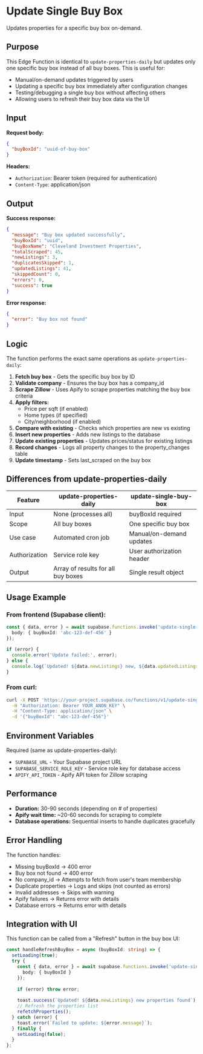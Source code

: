 # Update Single Buy Box

Updates properties for a specific buy box on-demand.

## Purpose

This Edge Function is identical to `update-properties-daily` but updates only one specific buy box instead of all buy boxes. This is useful for:

- Manual/on-demand updates triggered by users
- Updating a specific buy box immediately after configuration changes
- Testing/debugging a single buy box without affecting others
- Allowing users to refresh their buy box data via the UI

## Input

**Request body:**
```json
{
  "buyBoxId": "uuid-of-buy-box"
}
```

**Headers:**
- `Authorization`: Bearer token (required for authentication)
- `Content-Type`: application/json

## Output

**Success response:**
```json
{
  "message": "Buy box updated successfully",
  "buyBoxId": "uuid",
  "buyBoxName": "Cleveland Investment Properties",
  "totalScraped": 45,
  "newListings": 3,
  "duplicatesSkipped": 1,
  "updatedListings": 41,
  "skippedCount": 0,
  "errors": 0,
  "success": true
}
```

**Error response:**
```json
{
  "error": "Buy box not found"
}
```

## Logic

The function performs the exact same operations as `update-properties-daily`:

1. **Fetch buy box** - Gets the specific buy box by ID
2. **Validate company** - Ensures the buy box has a company_id
3. **Scrape Zillow** - Uses Apify to scrape properties matching the buy box criteria
4. **Apply filters:**
   - Price per sqft (if enabled)
   - Home types (if specified)
   - City/neighborhood (if enabled)
5. **Compare with existing** - Checks which properties are new vs existing
6. **Insert new properties** - Adds new listings to the database
7. **Update existing properties** - Updates prices/status for existing listings
8. **Record changes** - Logs all property changes to the property_changes table
9. **Update timestamp** - Sets last_scraped on the buy box

## Differences from update-properties-daily

| Feature | update-properties-daily | update-single-buy-box |
|---------|------------------------|----------------------|
| Input | None (processes all) | buyBoxId required |
| Scope | All buy boxes | One specific buy box |
| Use case | Automated cron job | Manual/on-demand updates |
| Authorization | Service role key | User authorization header |
| Output | Array of results for all buy boxes | Single result object |

## Usage Example

### From frontend (Supabase client):
```typescript
const { data, error } = await supabase.functions.invoke('update-single-buy-box', {
  body: { buyBoxId: 'abc-123-def-456' }
});

if (error) {
  console.error('Update failed:', error);
} else {
  console.log(`Updated! ${data.newListings} new, ${data.updatedListings} updated`);
}
```

### From curl:
```bash
curl -X POST 'https://your-project.supabase.co/functions/v1/update-single-buy-box' \
  -H "Authorization: Bearer YOUR_ANON_KEY" \
  -H "Content-Type: application/json" \
  -d '{"buyBoxId": "abc-123-def-456"}'
```

## Environment Variables

Required (same as update-properties-daily):
- `SUPABASE_URL` - Your Supabase project URL
- `SUPABASE_SERVICE_ROLE_KEY` - Service role key for database access
- `APIFY_API_TOKEN` - Apify API token for Zillow scraping

## Performance

- **Duration:** 30-90 seconds (depending on # of properties)
- **Apify wait time:** ~20-60 seconds for scraping to complete
- **Database operations:** Sequential inserts to handle duplicates gracefully

## Error Handling

The function handles:
- Missing buyBoxId → 400 error
- Buy box not found → 400 error
- No company_id → Attempts to fetch from user's team membership
- Duplicate properties → Logs and skips (not counted as errors)
- Invalid addresses → Skips with warning
- Apify failures → Returns error with details
- Database errors → Returns error with details

## Integration with UI

This function can be called from a "Refresh" button in the buy box UI:

```typescript
const handleRefreshBuyBox = async (buyBoxId: string) => {
  setLoading(true);
  try {
    const { data, error } = await supabase.functions.invoke('update-single-buy-box', {
      body: { buyBoxId }
    });
    
    if (error) throw error;
    
    toast.success(`Updated! ${data.newListings} new properties found`);
    // Refresh the properties list
    refetchProperties();
  } catch (error) {
    toast.error(`Failed to update: ${error.message}`);
  } finally {
    setLoading(false);
  }
};
```

